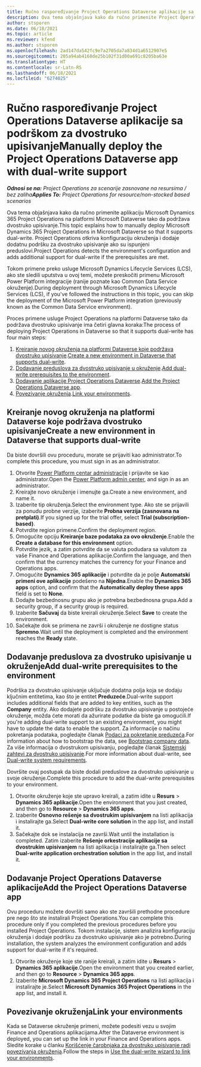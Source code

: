 ```yaml
---
title: Ručno raspoređivanje Project Operations Dataverse aplikacije sa podrškom za dvostruko upisivanje
description: Ova tema objašnjava kako da ručno primenite Project Operations Dataverse aplikaciju tako da podržava dvostruko upisivanje.
author: stsporen
ms.date: 06/18/2021
ms.topic: article
ms.reviewer: kfend
ms.author: stsporen
ms.openlocfilehash: 2ad147da542fc9e7a2705da7a834d1a6512907e5
ms.sourcegitcommit: 205a94ab4168de25b102f31d00a691c8205ba63e
ms.translationtype: HT
ms.contentlocale: sr-Latn-RS
ms.lasthandoff: 06/18/2021
ms.locfileid: "6274025"
---
```

# <a name="manually-deploy-the-project-operations-dataverse-app-with-dual-write-support"></a><span data-ttu-id="91d5a-103">Ručno raspoređivanje Project Operations Dataverse aplikacije sa podrškom za dvostruko upisivanje</span><span class="sxs-lookup"><span data-stu-id="91d5a-103">Manually deploy the Project Operations Dataverse app with dual-write support</span></span>

<span data-ttu-id="91d5a-104">_**Odnosi se na:** Project Operations za scenarije zasnovane na resursima / bez zaliha_</span><span class="sxs-lookup"><span data-stu-id="91d5a-104">_**Applies To:** Project Operations for resource/non-stocked based scenarios_</span></span>

<span data-ttu-id="91d5a-105">Ova tema objašnjava kako da ručno primenite aplikaciju Microsoft Dynamics 365 Project Operations na platformi Microsoft Dataverse tako da podržava dvostruko upisivanje.</span><span class="sxs-lookup"><span data-stu-id="91d5a-105">This topic explains how to manually deploy Microsoft Dynamics 365 Project Operations in Microsoft Dataverse so that it supports dual-write.</span></span> <span data-ttu-id="91d5a-106">Project Operations otkriva konfiguraciju okruženja i dodaje dodatnu podršku za dvostruko upisivanje ako su ispunjeni preduslovi.</span><span class="sxs-lookup"><span data-stu-id="91d5a-106">Project Operations detects the environment's configuration and adds additional support for dual-write if the prerequisites are met.</span></span>

<span data-ttu-id="91d5a-107">Tokom primene preko usluge Microsoft Dynamics Lifecycle Services (LCS), ako ste sledili uputstva u ovoj temi, možete preskočiti primenu Microsoft Power Platform integracije (ranije poznate kao Common Data Service okruženje).</span><span class="sxs-lookup"><span data-stu-id="91d5a-107">During deployment through Microsoft Dynamics Lifecycle Services (LCS), if you've followed the instructions in this topic, you can skip the deployment of the Microsoft Power Platform integration (previously known as the Common Data Service environment).</span></span>

<span data-ttu-id="91d5a-108">Proces primene usluge Project Operations na platformi Dataverse tako da podržava dvostruko upisivanje ima četiri glavna koraka:</span><span class="sxs-lookup"><span data-stu-id="91d5a-108">The process of deploying Project Operations in Dataverse so that it supports dual-write has four main steps:</span></span>

1. <span data-ttu-id="91d5a-109">[Kreiranje novog okruženja na platformi Dataverse koje podržava dvostruko upisivanje](#create).</span><span class="sxs-lookup"><span data-stu-id="91d5a-109">[Create a new environment in Dataverse that supports dual-write](#create).</span></span>
2. <span data-ttu-id="91d5a-110">[Dodavanje preduslova za dvostruko upisivanje u okruženje](#prerequisites).</span><span class="sxs-lookup"><span data-stu-id="91d5a-110">[Add dual-write prerequisites to the environment](#prerequisites).</span></span>
3. <span data-ttu-id="91d5a-111">[Dodavanje aplikacije Project Operations Dataverse](#dataverse).</span><span class="sxs-lookup"><span data-stu-id="91d5a-111">[Add the Project Operations Dataverse app](#dataverse).</span></span>
4. <span data-ttu-id="91d5a-112">[Povezivanje okruženja](#link).</span><span class="sxs-lookup"><span data-stu-id="91d5a-112">[Link your environments](#link).</span></span>

## <a name="create-a-new-environment-in-dataverse-that-supports-dual-write"></a><a name="create"></a><span data-ttu-id="91d5a-113">Kreiranje novog okruženja na platformi Dataverse koje podržava dvostruko upisivanje</span><span class="sxs-lookup"><span data-stu-id="91d5a-113">Create a new environment in Dataverse that supports dual-write</span></span>

<span data-ttu-id="91d5a-114">Da biste dovršili ovu proceduru, morate se prijaviti kao administrator.</span><span class="sxs-lookup"><span data-stu-id="91d5a-114">To complete this procedure, you must sign in as an administrator.</span></span>

1. <span data-ttu-id="91d5a-115">Otvorite [Power Platform centar administracije](https://admin.powerplatform.com) i prijavite se kao administrator.</span><span class="sxs-lookup"><span data-stu-id="91d5a-115">Open the [Power Platform admin center](https://admin.powerplatform.com), and sign in as an administrator.</span></span>
2. <span data-ttu-id="91d5a-116">Kreirajte novo okruženje i imenujte ga.</span><span class="sxs-lookup"><span data-stu-id="91d5a-116">Create a new environment, and name it.</span></span>
3. <span data-ttu-id="91d5a-117">Izaberite tip okruženja.</span><span class="sxs-lookup"><span data-stu-id="91d5a-117">Select the environment type.</span></span> <span data-ttu-id="91d5a-118">Ako ste se prijavili za ponudu probne verzije, izaberite **Probna verzija (zasnovana na pretplati)**.</span><span class="sxs-lookup"><span data-stu-id="91d5a-118">If you signed up for the trial offer, select **Trial (subscription-based)**.</span></span>
4. <span data-ttu-id="91d5a-119">Potvrdite region primene.</span><span class="sxs-lookup"><span data-stu-id="91d5a-119">Confirm the deployment region.</span></span>
5. <span data-ttu-id="91d5a-120">Omogućite opciju **Kreiranje baze podataka za ovo okruženje**.</span><span class="sxs-lookup"><span data-stu-id="91d5a-120">Enable the **Create a database for this environment** option.</span></span> 
6. <span data-ttu-id="91d5a-121">Potvrdite jezik, a zatim potvrdite da se valuta podudara sa valutom za vaše Finance and Operations aplikacije.</span><span class="sxs-lookup"><span data-stu-id="91d5a-121">Confirm the language, and then confirm that the currency matches the currency for your Finance and Operations apps.</span></span>
7. <span data-ttu-id="91d5a-122">Omogućite **Dynamics 365 aplikacije** i potvrdite da je polje **Automatski primeni ove aplikacije** podešeno na **Nijedna**.</span><span class="sxs-lookup"><span data-stu-id="91d5a-122">Enable the **Dynamics 365 apps** option, and confirm that the **Automatically deploy these apps** field is set to **None**.</span></span>
8. <span data-ttu-id="91d5a-123">Dodajte bezbednosnu grupu ako je potrebna bezbednosna grupa.</span><span class="sxs-lookup"><span data-stu-id="91d5a-123">Add a security group, if a security group is required.</span></span>
9. <span data-ttu-id="91d5a-124">Izaberite **Sačuvaj** da biste kreirali okruženje.</span><span class="sxs-lookup"><span data-stu-id="91d5a-124">Select **Save** to create the environment.</span></span>
10. <span data-ttu-id="91d5a-125">Sačekajte dok se primena ne završi i okruženje ne dostigne status **Spremno**.</span><span class="sxs-lookup"><span data-stu-id="91d5a-125">Wait until the deployment is completed and the environment reaches the **Ready** state.</span></span>

## <a name="add-dual-write-prerequisites-to-the-environment"></a><a name="prerequisites"></a><span data-ttu-id="91d5a-126">Dodavanje preduslova za dvostruko upisivanje u okruženje</span><span class="sxs-lookup"><span data-stu-id="91d5a-126">Add dual-write prerequisites to the environment</span></span>

<span data-ttu-id="91d5a-127">Podrška za dvostruko upisivanje uključuje dodatna polja koja se dodaju ključnim entitetima, kao što je entitet **Preduzeće**.</span><span class="sxs-lookup"><span data-stu-id="91d5a-127">Dual-write support includes additional fields that are added to key entities, such as the **Company** entity.</span></span> <span data-ttu-id="91d5a-128">Ako dodajete podršku za dvostruko upisivanje u postojeće okruženje, možda ćete morati da ažurirate podatke da biste ga omogućili.</span><span class="sxs-lookup"><span data-stu-id="91d5a-128">If you're adding dual-write support to an existing environment, you might have to update the data to enable the support.</span></span> <span data-ttu-id="91d5a-129">Za informacije o načinu pokretanja podataka, pogledajte članak [Podaci za pokretanje preduzeća](/dynamics365/fin-ops-core/dev-itpro/data-entities/dual-write/bootstrap-company-data).</span><span class="sxs-lookup"><span data-stu-id="91d5a-129">For information about how to bootstrap the data, see [Bootstrap company data](/dynamics365/fin-ops-core/dev-itpro/data-entities/dual-write/bootstrap-company-data).</span></span> <span data-ttu-id="91d5a-130">Za više informacija o dvostrukom upisivanju, pogledajte članak [Sistemski zahtevi za dvostruko upisivanje](/dynamics365/fin-ops-core/dev-itpro/data-entities/dual-write/dual-write-system-req).</span><span class="sxs-lookup"><span data-stu-id="91d5a-130">For more information about dual-write, see [Dual-write system requirements](/dynamics365/fin-ops-core/dev-itpro/data-entities/dual-write/dual-write-system-req).</span></span>

<span data-ttu-id="91d5a-131">Dovršite ovaj postupak da biste dodali preduslove za dvostruko upisivanje u svoje okruženje.</span><span class="sxs-lookup"><span data-stu-id="91d5a-131">Complete this procedure to add the dual-write prerequisites to your environment.</span></span>

1. <span data-ttu-id="91d5a-132">Otvorite okruženje koje ste upravo kreirali, a zatim idite u **Resurs** \> **Dynamics 365 aplikacije**.</span><span class="sxs-lookup"><span data-stu-id="91d5a-132">Open the environment that you just created, and then go to **Resource** \> **Dynamics 365 apps**.</span></span>
2. <span data-ttu-id="91d5a-133">Izaberite **Osnovno rešenje sa dvostrukim upisivanjem** na listi aplikacija i instalirajte ga.</span><span class="sxs-lookup"><span data-stu-id="91d5a-133">Select **Dual-write core solution** in the app list, and install it.</span></span>
3. <span data-ttu-id="91d5a-134">Sačekajte dok se instalacija ne završi.</span><span class="sxs-lookup"><span data-stu-id="91d5a-134">Wait until the installation is completed.</span></span> <span data-ttu-id="91d5a-135">Zatim izaberite **Rešenje orkestracije aplikacije sa dvostrukim upisivanjem** na listi aplikacija i instalirajte ga.</span><span class="sxs-lookup"><span data-stu-id="91d5a-135">Then select **Dual-write application orchestration solution** in the app list, and install it.</span></span>

## <a name="add-the-project-operations-dataverse-app"></a><a name="dataverse"></a><span data-ttu-id="91d5a-136">Dodavanje Project Operations Dataverse aplikacije</span><span class="sxs-lookup"><span data-stu-id="91d5a-136">Add the Project Operations Dataverse app</span></span>

<span data-ttu-id="91d5a-137">Ovu proceduru možete dovršiti samo ako ste završili prethodne procedure pre nego što ste instalirali Project Operations.</span><span class="sxs-lookup"><span data-stu-id="91d5a-137">You can complete this procedure only if you completed the previous procedures before you installed Project Operations.</span></span> <span data-ttu-id="91d5a-138">Tokom instalacije, sistem analizira konfiguraciju okruženja i dodaje podršku za dvostruko upisivanje ako je potrebno.</span><span class="sxs-lookup"><span data-stu-id="91d5a-138">During installation, the system analyzes the environment configuration and adds support for dual-write if it's required.</span></span>

1. <span data-ttu-id="91d5a-139">Otvorite okruženje koje ste ranije kreirali, a zatim idite u **Resurs** \> **Dynamics 365 aplikacije**.</span><span class="sxs-lookup"><span data-stu-id="91d5a-139">Open the environment that you created earlier, and then go to **Resource** \> **Dynamics 365 apps**.</span></span>
2. <span data-ttu-id="91d5a-140">Izaberite **Microsoft Dynamics 365 Project Operations** na listi aplikacija i instalirajte je.</span><span class="sxs-lookup"><span data-stu-id="91d5a-140">Select **Microsoft Dynamics 365 Project Operations** in the app list, and install it.</span></span>

## <a name="link-your-environments"></a><a name="link"></a><span data-ttu-id="91d5a-141">Povezivanje okruženja</span><span class="sxs-lookup"><span data-stu-id="91d5a-141">Link your environments</span></span>

<span data-ttu-id="91d5a-142">Kada se Dataverse okruženje primeni, možete podesiti vezu u svojim Finance and Operations aplikacijama.</span><span class="sxs-lookup"><span data-stu-id="91d5a-142">After the Dataverse environment is deployed, you can set up the link in your Finance and Operations apps.</span></span> <span data-ttu-id="91d5a-143">Sledite korake u članku [Korišćenje čarobnjaka za dvostruko upisivanje radi povezivanja okruženja](/dynamics365/fin-ops-core/dev-itpro/data-entities/dual-write/link-your-environment).</span><span class="sxs-lookup"><span data-stu-id="91d5a-143">Follow the steps in [Use the dual-write wizard to link your environments](/dynamics365/fin-ops-core/dev-itpro/data-entities/dual-write/link-your-environment).</span></span>
